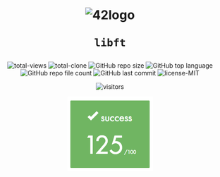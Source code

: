 <h1 align="center">
  <img  width="120" alt="42logo"  src="https://user-images.githubusercontent.com/19689770/129336866-169b0dc7-ea41-47d4-b50a-d466508031af.png">
  
	libft
</h1>
<!-- these values are automatically generated with github actions and github api -->

<!-- buy me a coffee if you want to know how -->
 <p align="center">
<img alt="total-views" src="https://img.shields.io/badge/views-135-blue">
<img alt="total-clone" src="https://img.shields.io/badge/clone-22-blue">
<img alt="GitHub repo size" src="https://img.shields.io/github/repo-size/nach131/libft">
<img alt="GitHub top language" src="https://img.shields.io/github/languages/top/nach131/libft">
<img alt="GitHub repo file count" src="https://img.shields.io/github/directory-file-count/nach131/libft/src">
<img alt="GitHub last commit" src="https://img.shields.io/github/last-commit/nach131/libft">
<img alt="license-MIT" src="https://img.shields.io/badge/license-MIT-blue">
</p>

<span align="center">

![visitors](https://visitor-badge.glitch.me/badge?page_id=nach131.libft_original&left_color=green&right_color=blue)

![125](https://github.com/nach131/42Barcelona/blob/main/images/125.png)

</span>